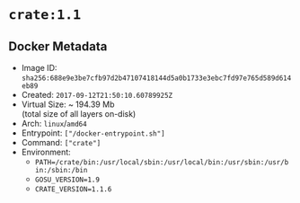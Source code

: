 # `crate:1.1`

## Docker Metadata

- Image ID: `sha256:688e9e3be7cfb97d2b47107418144d5a0b1733e3ebc7fd97e765d589d614eb89`
- Created: `2017-09-12T21:50:10.60789925Z`
- Virtual Size: ~ 194.39 Mb  
  (total size of all layers on-disk)
- Arch: `linux`/`amd64`
- Entrypoint: `["/docker-entrypoint.sh"]`
- Command: `["crate"]`
- Environment:
  - `PATH=/crate/bin:/usr/local/sbin:/usr/local/bin:/usr/sbin:/usr/bin:/sbin:/bin`
  - `GOSU_VERSION=1.9`
  - `CRATE_VERSION=1.1.6`

